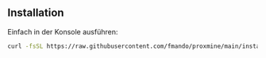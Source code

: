 ## Installation

Einfach in der Konsole ausführen:

```bash
curl -fsSL https://raw.githubusercontent.com/fmando/proxmine/main/install.sh | bash
